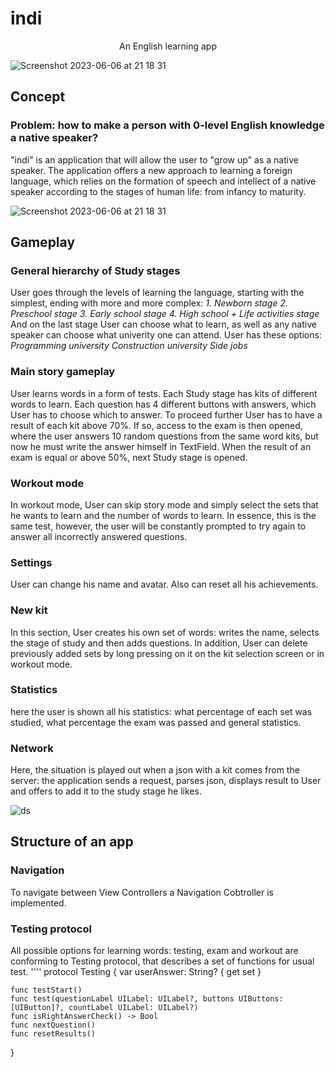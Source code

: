# indi

<p align="center">
An English learning app
</p>

![Screenshot 2023-06-06 at 21 18 31](https://github.com/stralexs/indi/assets/123239625/87984af6-f795-48fc-8889-1d6aeee826a7)

## Concept
### Problem: how to make a person with 0-level English knowledge a native speaker?
"indi" is an application that will allow the user to "grow up" as a native speaker. The application offers a new approach to learning a foreign language, which relies on the formation of speech
and intellect of a native speaker according to the stages of human life: from infancy to maturity.

![Screenshot 2023-06-06 at 21 18 31](https://github.com/stralexs/indi/assets/123239625/c20552ef-fb5a-4574-b127-1c58c374991f)

## Gameplay
### General hierarchy of Study stages
User goes through the levels of learning the language, starting with the simplest, ending with more and more complex:
*1. Newborn stage*
*2. Preschool stage*
*3. Early school stage*
*4. High school + Life activities stage*
And on the last stage User can choose what to learn, as well as any native speaker can choose what univerity one can attend. User has these options:
*Programming university*
*Construction university*
*Side jobs*
### Main story gameplay
User learns words in a form of tests. Each Study stage has kits of different words to learn. Each question has 4 different buttons with answers, which User has to choose which to answer.
To proceed further User has to have a result of each kit above 70%. If so, access to the exam is then opened, where the user answers 10 random questions from the same word kits, but now he must write the answer himself in TextField.
When the result of an exam is equal or above 50%, next Study stage is opened.
### Workout mode
In workout mode, User can skip story mode and simply select the sets that he wants to learn and the number of words to learn. In essence, this is the same test, however, the user will be constantly prompted to try again to answer all incorrectly answered questions.
### Settings
User can change his name and avatar. Also can reset all his achievements.
### New kit
In this section, User creates his own set of words: writes the name, selects the stage of study and then adds questions. In addition, User can delete previously added sets by long pressing on it on the kit selection screen or in workout mode.
### Statistics
here the user is shown all his statistics: what percentage of each set was studied, what percentage the exam was passed and general statistics.
### Network
Here, the situation is played out when a json with a kit comes from the server: the application sends a request, parses json, displays result to User and offers to add it to the study stage he likes.

![ds](https://github.com/stralexs/indi/assets/123239625/d40efe6c-32d0-4f52-8355-0a47309db25b)

## Structure of an app
### Navigation
To navigate between View Controllers a Navigation Cobtroller is implemented.
### Testing protocol
All possible options for learning words: testing, exam and workout are conforming to Testing protocol, that describes a set of functions for usual test.
''''
protocol Testing {
    var userAnswer: String? { get set }
    
    func testStart()
    func test(questionLabel UILabel: UILabel?, buttons UIButtons: [UIButton]?, countLabel UILabel: UILabel?)
    func isRightAnswerCheck() -> Bool
    func nextQuestion()
    func resetResults()
}
